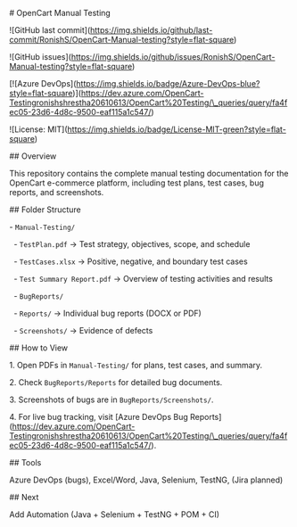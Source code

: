\# OpenCart Manual Testing



!\[GitHub last commit](https://img.shields.io/github/last-commit/RonishS/OpenCart-Manual-testing?style=flat-square)

!\[GitHub issues](https://img.shields.io/github/issues/RonishS/OpenCart-Manual-testing?style=flat-square)

\[!\[Azure DevOps](https://img.shields.io/badge/Azure-DevOps-blue?style=flat-square)](https://dev.azure.com/OpenCart-Testingronishshrestha20610613/OpenCart%20Testing/\_queries/query/fa4fec05-23d6-4d8c-9500-eaf115a1c547/)

!\[License: MIT](https://img.shields.io/badge/License-MIT-green?style=flat-square)



\## Overview

This repository contains the complete manual testing documentation for the OpenCart e-commerce platform, including test plans, test cases, bug reports, and screenshots.



\## Folder Structure



\- `Manual-Testing/`

&nbsp; - `TestPlan.pdf` → Test strategy, objectives, scope, and schedule

&nbsp; - `TestCases.xlsx` → Positive, negative, and boundary test cases

&nbsp; - `Test Summary Report.pdf` → Overview of testing activities and results

&nbsp; - `BugReports/`

&nbsp;   - `Reports/` → Individual bug reports (DOCX or PDF)

&nbsp;   - `Screenshots/` → Evidence of defects



\## How to View



1\. Open PDFs in `Manual-Testing/` for plans, test cases, and summary.  

2\. Check `BugReports/Reports` for detailed bug documents.  

3\. Screenshots of bugs are in `BugReports/Screenshots/`.  

4\. For live bug tracking, visit \[Azure DevOps Bug Reports](https://dev.azure.com/OpenCart-Testingronishshrestha20610613/OpenCart%20Testing/\_queries/query/fa4fec05-23d6-4d8c-9500-eaf115a1c547/).



\## Tools

Azure DevOps (bugs), Excel/Word, Java, Selenium, TestNG, (Jira planned)



\## Next

Add Automation (Java + Selenium + TestNG + POM + CI)



